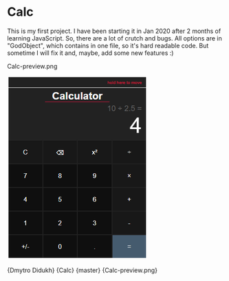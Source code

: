 # Calc
This is my first project. I have been starting it in Jan 2020 after 2 months of learning JavaScript. So, there are a lot of crutch and bugs. All options are in "GodObject", which contains in one file, so it's hard readable code. But sometime I will fix it and, maybe, add some new features :)

Calc-preview.png

![aaaaa](Calc-preview.png "Описание будет тут")


{Dmytro Didukh}
{Calc}
{master}
{Calc-preview.png}
